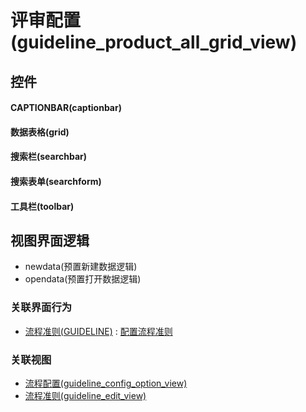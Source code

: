 # 评审配置(guideline_product_all_grid_view)  <!-- {docsify-ignore-all} -->



## 控件
#### CAPTIONBAR(captionbar)
#### 数据表格(grid)
#### 搜索栏(searchbar)
#### 搜索表单(searchform)
#### 工具栏(toolbar)

## 视图界面逻辑
  * newdata(预置新建数据逻辑)
  * opendata(预置打开数据逻辑)


### 关联界面行为
  * [流程准则(GUIDELINE)](module/TestMgmt/guideline) : [配置流程准则](module/TestMgmt/guideline#界面行为)

### 关联视图
  * [流程配置(guideline_config_option_view)](app/view/guideline_config_option_view)
  * [流程准则(guideline_edit_view)](app/view/guideline_edit_view)

<script>
 const { createApp } = Vue
  createApp({
    data() {
      return {

      }
    }
  }).use(ElementPlus).mount('#app')
</script>